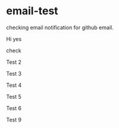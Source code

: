 # email-test
checking email notification for github email.

Hi yes


check 

Test 2

Test 3

Test 4

Test 5

Test 6

Test 9
